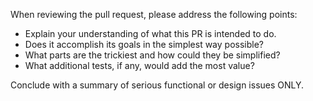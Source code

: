 When reviewing the pull request, please address the following points:
- Explain your understanding of what this PR is intended to do.
- Does it accomplish its goals in the simplest way possible?
- What parts are the trickiest and how could they be simplified?
- What additional tests, if any, would add the most value?

Conclude with a summary of serious functional or design issues ONLY.
